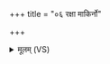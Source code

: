 +++
title = "०६ रक्षा माकिर्नो"

+++
<details><summary>मूलम् (VS)</summary>

रक्षा॒ माकि॑र्नो अ॒घशं॑स ईशत॒ मा नो॑ दुः॒शंस॑ ईशत। मा नो॑ अ॒द्य गवां॑ स्ते॒नो मावी॑नां॒ वृक॑ ईशत ॥
</details>